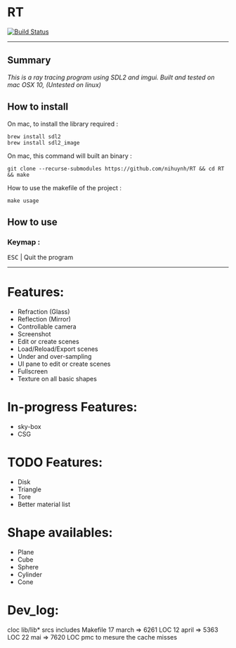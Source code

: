 

# RT
[![Build Status](https://travis-ci.com/nihuynh/RT.svg?token=PdGtpZGzFKLd1CBjD7Ym&branch=master)](https://travis-ci.com/nihuynh/RT)

---

## Summary
_This is a ray tracing program using SDL2 and imgui._
_Built and tested on mac OSX 10, (Untested on linux)_

## How to install

On mac, to install the library required :
```
brew install sdl2
brew install sdl2_image
```

On mac, this command will built an binary :
```
git clone --recurse-submodules https://github.com/nihuynh/RT && cd RT && make
```
How to use the makefile of the project :
```
make usage
```

## How to use

### Keymap :

<kbd>ESC</kbd> | Quit the program

---

# Features:

* Refraction (Glass)
* Reflection (Mirror)
* Controllable camera
* Screenshot
* Edit or create scenes
* Load/Reload/Export scenes
* Under and over-sampling
* UI pane to edit or create scenes
* Fullscreen
* Texture on all basic shapes

# In-progress Features:
* sky-box
* CSG

# TODO Features:
* Disk
* Triangle
* Tore
* Better material list

# Shape availables:
* Plane
* Cube
* Sphere
* Cylinder
* Cone

# Dev_log:

cloc lib/lib* srcs includes Makefile
17 march => 6261	LOC
12 april => 5363	LOC
22 mai => 7620		LOC
pmc to mesure the cache misses
